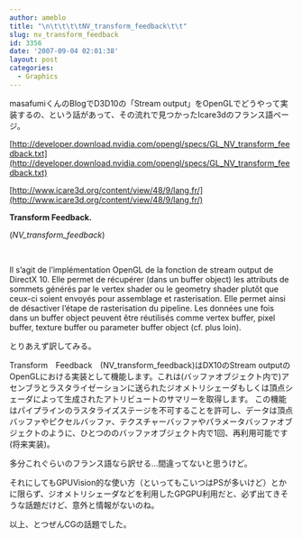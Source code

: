 ```yaml
---
author: ameblo
title: "\n\t\t\t\tNV_transform_feedback\t\t"
slug: nv_transform_feedback
id: 3356
date: '2007-09-04 02:01:38'
layout: post
categories:
  - Graphics
---
```


masafumiくんのBlogでD3D10の「Stream output」をOpenGLでどうやって実装するの、という話があって、その流れで見つかったIcare3dのフランス語ページ。

[http://developer.download.nvidia.com/opengl/specs/GL_NV_transform_feedback.txt](http://developer.download.nvidia.com/opengl/specs/GL_NV_transform_feedback.txt)

[http://www.icare3d.org/content/view/48/9/lang,fr/](http://www.icare3d.org/content/view/48/9/lang,fr/)

**<span>Transform Feedback.</span>**

<span>(_NV_transform_feedback_)</span>

<span> </span>

<span>Il s’agit de l’implémentation OpenGL de la fonction de stream output de DirectX 10\. Elle permet de récupérer (dans un buffer object) les attributs de sommets générés par le vertex shader ou le geometry shader plutôt que ceux-ci soient envoyés pour assemblage et rasterisation. Elle permet ainsi de désactiver l’étape de rasterisation du pipeline. Les données une fois dans un buffer object peuvent être réutilisés comme vertex buffer, pixel buffer, texture buffer ou parameter buffer object (cf. plus loin).</span>

<span></span>

<span>とりあえず訳してみる。</span>

<span></span>

<span>Transform　Feedback　(NV_transform_feedback)はDX10のStream outputのOpenGLにおける実装として機能します。これは(バッファオブジェクト内で)アセンブラとラスタライゼーションに送られたジオメトリシェーダもしくは頂点シェーダによって生成されたアトリビュートのサマリーを取得します。 この機能はパイプラインのラスタライズステージを不可することを許可し、データは頂点バッファやピクセルバッファ、テクスチャーバッファやパラメータバッファオブジェクトのように、ひとつののバッファオブジェクト内で1回、再利用可能です(将来実装)。</span>

<span></span>

<span>多分これぐらいのフランス語なら訳せる…間違ってないと思うけど。</span>

<span>それにしてもGPUVision的な使い方（といってもこいつはPSが多いけど）とかに限らず、ジオメトリシェーダなどを利用したGPGPU利用だと、必ず出てきそうな話題だけど、意外と情報がないのね。</span>

<span></span>

<span>以上、とつぜんCGの話題でした。</span>

<span></span>

<span></span>